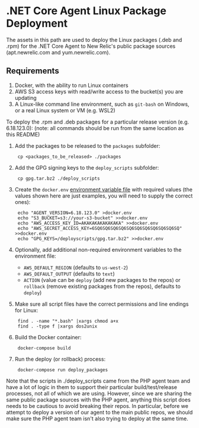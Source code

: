 # .NET Core Agent Linux Package Deployment

The assets in this path are used to deploy the Linux packages (.deb and .rpm) for the .NET Core Agent to New Relic's public package sources (apt.newrelic.com and yum.newrelic.com).

## Requirements
1. Docker, with the ability to run Linux containers
2. AWS S3 access keys with read/write access to the bucket(s) you are updating
3. A Linux-like command line environment, such as `git-bash` on Windows, or a real Linux system or VM (e.g. WSL2)

To deploy the .rpm and .deb packages for a particular release version (e.g. 6.18.123.0): (note: all commands should be run from the same location as this README)

1. Add the packages to be released to the `packages` subfolder:
    
        cp <packages_to_be_released> ./packages

2. Add the GPG signing keys to the `deploy_scripts` subfolder:

        cp gpg.tar.bz2 ./deploy_scripts

3. Create the `docker.env` [environment variable file](https://docs.docker.com/compose/env-file/) with required values (the values shown here are just examples, you will need to supply the correct ones):

        echo "AGENT_VERSION=6.18.123.0" >docker.env
        echo "S3_BUCKET=s3://your-s3-bucket" >>docker.env
        echo "AWS_ACCESS_KEY_ID=AKAKAKAKAKAKAKA" >>docker.env
        echo "AWS_SECRET_ACCESS_KEY=6SQ6SQ6SQ6SQ6SQ6SQ6SQ6SQ6SQ6SQ6SQ" >>docker.env
        echo "GPG_KEYS=/deployscripts/gpg.tar.bz2" >>docker.env

4. Optionally, add additional non-required environment variables to the environment file:
    - `AWS_DEFAULT_REGION` (defaults to `us-west-2`)
    - `AWS_DEFAULT_OUTPUT` (defaults to `text`)
    - `ACTION` (value can be `deploy` (add new packages to the repos) or `rollback` (remove existing packages from the repos), defaults to `deploy`)

5. Make sure all script files have the correct permissions and line endings for Linux:

        find . -name "*.bash" |xargs chmod a+x
        find . -type f |xargs dos2unix

6. Build the Docker container:

        docker-compose build

7. Run the deploy (or rollback) process:

        docker-compose run deploy_packages

Note that the scripts in ./deploy_scripts came from the PHP agent team and have a lot of logic in them to support their particular build/test/release processes, 
not all of which we are using.  However, since we are sharing the same public package sources with the PHP agent, anything this script does needs to be cautious 
to avoid breaking their repos.  In particular, before we attempt to deploy a version of our agent to the main public repos, we should make sure the PHP agent team isn't also trying to deploy at the same time.
